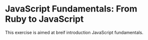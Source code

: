 # JavaScript Fundamentals: From Ruby to JavaScript

This exercise is aimed at breif introduction JavaScript fundamentals. 
